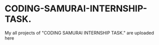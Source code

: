 # CODING-SAMURAI-INTERNSHIP-TASK.
My all projects of "CODING SAMURAI INTERNSHIP TASK." are uploaded here 
